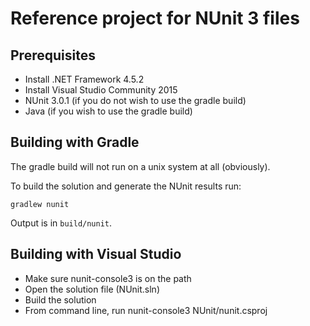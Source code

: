 # Reference project for NUnit 3 files

## Prerequisites

* Install .NET Framework 4.5.2
* Install Visual Studio Community 2015
* NUnit 3.0.1 (if you do not wish to use the gradle build)
* Java (if you wish to use the gradle build)

## Building with Gradle

The gradle build will not run on a unix system at all (obviously).

To build the solution and generate the NUnit results run:

    gradlew nunit

Output is in `build/nunit`.

## Building with Visual Studio

* Make sure nunit-console3 is on the path
* Open the solution file (NUnit.sln)
* Build the solution
* From command line, run nunit-console3 NUnit/nunit.csproj

